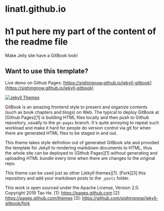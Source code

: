 # linatl.github.io

# h1 put here my part of the content of the readme file

Make Jelly site have a GitBook look!

## Want to use this template?

Live demo on Github Pages: [https://sighingnow.github.io/jekyll-gitbook](https://sighingnow.github.io/jekyll-gitbook)

[![Jekyll Themes](https://img.shields.io/badge/featured%20on-JekyllThemes-red.svg)](https://jekyll-themes.com/jekyll-gitbook/)


GitBook is an amazing frontend style to present and organize contents (such as book chapters
and blogs) on Web. The typical to deploy GitBook at [Github Pages][1]
is building HTML files locally and then push to Github repository, usually to the `gh-pages`
branch. It's quite annoying to repeat such workload and make it hard for people do version
control via git for when there are generated HTML files to be staged in and out.

This theme takes style definition out of generated GitBook site and provided the template
for Jekyll to rendering markdown documents to HTML, thus the whole site can be deployed
to [Github Pages][1] without generating and uploading HTML bundle every time when there are
changes to the original repo.

This theme can be used just as other [Jekyll themes][1].
[Fork][3] this repository and add your markdown posts to the `_posts` folder.



This work is open sourced under the Apache License, Version 2.0.
Copyright 2019 Tao He.
[1]: https://pages.github.com
[2]: https://pages.github.com/themes
[3]: https://github.com/sighingnow/jekyll-gitbook/fork
